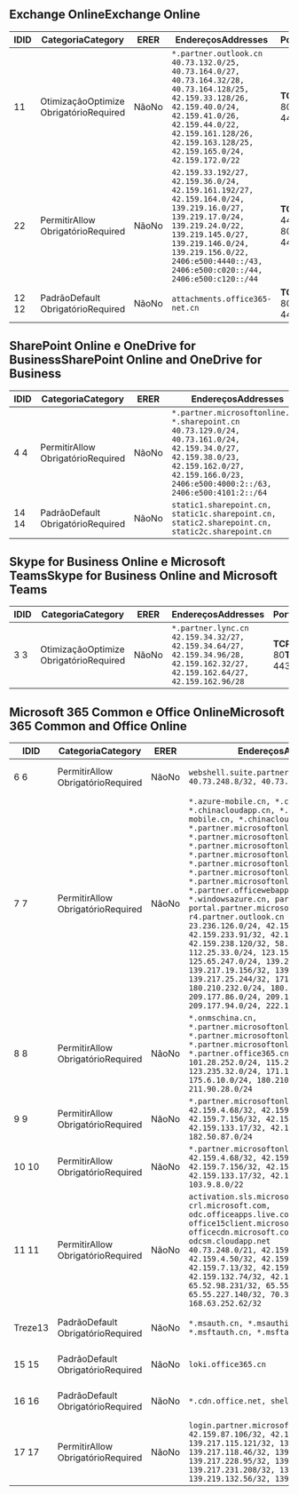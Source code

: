 <!--THIS FILE IS AUTOMATICALLY GENERATED. MANUAL CHANGES WILL BE OVERWRITTEN.-->
<!--Please contact the Office 365 Endpoints team with any questions.-->
<!--China endpoints version 2020062900-->
<!--File generated 2020-06-29 11:00:09.9188-->

## <a name="exchange-online"></a><span data-ttu-id="6afc4-101">Exchange Online</span><span class="sxs-lookup"><span data-stu-id="6afc4-101">Exchange Online</span></span>

<span data-ttu-id="6afc4-102">ID</span><span class="sxs-lookup"><span data-stu-id="6afc4-102">ID</span></span> | <span data-ttu-id="6afc4-103">Categoria</span><span class="sxs-lookup"><span data-stu-id="6afc4-103">Category</span></span> | <span data-ttu-id="6afc4-104">ER</span><span class="sxs-lookup"><span data-stu-id="6afc4-104">ER</span></span> | <span data-ttu-id="6afc4-105">Endereços</span><span class="sxs-lookup"><span data-stu-id="6afc4-105">Addresses</span></span> | <span data-ttu-id="6afc4-106">Portas</span><span class="sxs-lookup"><span data-stu-id="6afc4-106">Ports</span></span>
-- | -------------------- | -- | ---------------------------------------------------------------------------------------------------------------------------------------------------------------------------------------------------------------------------------------------- | ------------------------
<span data-ttu-id="6afc4-107">1</span><span class="sxs-lookup"><span data-stu-id="6afc4-107">1</span></span> | <span data-ttu-id="6afc4-108">Otimização</span><span class="sxs-lookup"><span data-stu-id="6afc4-108">Optimize</span></span><BR><span data-ttu-id="6afc4-109">Obrigatório</span><span class="sxs-lookup"><span data-stu-id="6afc4-109">Required</span></span> | <span data-ttu-id="6afc4-110">Não</span><span class="sxs-lookup"><span data-stu-id="6afc4-110">No</span></span> | `*.partner.outlook.cn`<BR>`40.73.132.0/25, 40.73.164.0/27, 40.73.164.32/28, 40.73.164.128/25, 42.159.33.128/26, 42.159.40.0/24, 42.159.41.0/26, 42.159.44.0/22, 42.159.161.128/26, 42.159.163.128/25, 42.159.165.0/24, 42.159.172.0/22` | <span data-ttu-id="6afc4-111">**TCP:** 443, 80</span><span class="sxs-lookup"><span data-stu-id="6afc4-111">**TCP:** 443, 80</span></span>
<span data-ttu-id="6afc4-112">2</span><span class="sxs-lookup"><span data-stu-id="6afc4-112">2</span></span> | <span data-ttu-id="6afc4-113">Permitir</span><span class="sxs-lookup"><span data-stu-id="6afc4-113">Allow</span></span><BR><span data-ttu-id="6afc4-114">Obrigatório</span><span class="sxs-lookup"><span data-stu-id="6afc4-114">Required</span></span> | <span data-ttu-id="6afc4-115">Não</span><span class="sxs-lookup"><span data-stu-id="6afc4-115">No</span></span> | `42.159.33.192/27, 42.159.36.0/24, 42.159.161.192/27, 42.159.164.0/24, 139.219.16.0/27, 139.219.17.0/24, 139.219.24.0/22, 139.219.145.0/27, 139.219.146.0/24, 139.219.156.0/22, 2406:e500:4440::/43, 2406:e500:c020::/44, 2406:e500:c120::/44` | <span data-ttu-id="6afc4-116">**TCP:** 25, 443, 53, 80</span><span class="sxs-lookup"><span data-stu-id="6afc4-116">**TCP:** 25, 443, 53, 80</span></span>
<span data-ttu-id="6afc4-117">12 </span><span class="sxs-lookup"><span data-stu-id="6afc4-117">12</span></span> | <span data-ttu-id="6afc4-118">Padrão</span><span class="sxs-lookup"><span data-stu-id="6afc4-118">Default</span></span><BR><span data-ttu-id="6afc4-119">Obrigatório</span><span class="sxs-lookup"><span data-stu-id="6afc4-119">Required</span></span> | <span data-ttu-id="6afc4-120">Não</span><span class="sxs-lookup"><span data-stu-id="6afc4-120">No</span></span> | `attachments.office365-net.cn` | <span data-ttu-id="6afc4-121">**TCP:** 443, 80</span><span class="sxs-lookup"><span data-stu-id="6afc4-121">**TCP:** 443, 80</span></span>

## <a name="sharepoint-online-and-onedrive-for-business"></a><span data-ttu-id="6afc4-122">SharePoint Online e OneDrive for Business</span><span class="sxs-lookup"><span data-stu-id="6afc4-122">SharePoint Online and OneDrive for Business</span></span>

<span data-ttu-id="6afc4-123">ID</span><span class="sxs-lookup"><span data-stu-id="6afc4-123">ID</span></span> | <span data-ttu-id="6afc4-124">Categoria</span><span class="sxs-lookup"><span data-stu-id="6afc4-124">Category</span></span> | <span data-ttu-id="6afc4-125">ER</span><span class="sxs-lookup"><span data-stu-id="6afc4-125">ER</span></span> | <span data-ttu-id="6afc4-126">Endereços</span><span class="sxs-lookup"><span data-stu-id="6afc4-126">Addresses</span></span> | <span data-ttu-id="6afc4-127">Portas</span><span class="sxs-lookup"><span data-stu-id="6afc4-127">Ports</span></span>
-- | ------------------- | -- | --------------------------------------------------------------------------------------------------------------------------------------------------------------------------------------------------- | ----------------
<span data-ttu-id="6afc4-128">4 </span><span class="sxs-lookup"><span data-stu-id="6afc4-128">4</span></span> | <span data-ttu-id="6afc4-129">Permitir</span><span class="sxs-lookup"><span data-stu-id="6afc4-129">Allow</span></span><BR><span data-ttu-id="6afc4-130">Obrigatório</span><span class="sxs-lookup"><span data-stu-id="6afc4-130">Required</span></span> | <span data-ttu-id="6afc4-131">Não</span><span class="sxs-lookup"><span data-stu-id="6afc4-131">No</span></span> | `*.partner.microsoftonline.cn, *.sharepoint.cn`<BR>`40.73.129.0/24, 40.73.161.0/24, 42.159.34.0/27, 42.159.38.0/23, 42.159.162.0/27, 42.159.166.0/23, 2406:e500:4000:2::/63, 2406:e500:4101:2::/64` | <span data-ttu-id="6afc4-132">**TCP:** 443, 80</span><span class="sxs-lookup"><span data-stu-id="6afc4-132">**TCP:** 443, 80</span></span>
<span data-ttu-id="6afc4-133">14 </span><span class="sxs-lookup"><span data-stu-id="6afc4-133">14</span></span> | <span data-ttu-id="6afc4-134">Padrão</span><span class="sxs-lookup"><span data-stu-id="6afc4-134">Default</span></span><BR><span data-ttu-id="6afc4-135">Obrigatório</span><span class="sxs-lookup"><span data-stu-id="6afc4-135">Required</span></span> | <span data-ttu-id="6afc4-136">Não</span><span class="sxs-lookup"><span data-stu-id="6afc4-136">No</span></span> | `static1.sharepoint.cn, static1c.sharepoint.cn, static2.sharepoint.cn, static2c.sharepoint.cn` | <span data-ttu-id="6afc4-137">**TCP:** 443, 80</span><span class="sxs-lookup"><span data-stu-id="6afc4-137">**TCP:** 443, 80</span></span>

## <a name="skype-for-business-online-and-microsoft-teams"></a><span data-ttu-id="6afc4-138">Skype for Business Online e Microsoft Teams</span><span class="sxs-lookup"><span data-stu-id="6afc4-138">Skype for Business Online and Microsoft Teams</span></span>

<span data-ttu-id="6afc4-139">ID</span><span class="sxs-lookup"><span data-stu-id="6afc4-139">ID</span></span> | <span data-ttu-id="6afc4-140">Categoria</span><span class="sxs-lookup"><span data-stu-id="6afc4-140">Category</span></span> | <span data-ttu-id="6afc4-141">ER</span><span class="sxs-lookup"><span data-stu-id="6afc4-141">ER</span></span> | <span data-ttu-id="6afc4-142">Endereços</span><span class="sxs-lookup"><span data-stu-id="6afc4-142">Addresses</span></span> | <span data-ttu-id="6afc4-143">Portas</span><span class="sxs-lookup"><span data-stu-id="6afc4-143">Ports</span></span>
-- | -------------------- | -- | -------------------------------------------------------------------------------------------------------------------------------- | ----------------
<span data-ttu-id="6afc4-144">3 </span><span class="sxs-lookup"><span data-stu-id="6afc4-144">3</span></span> | <span data-ttu-id="6afc4-145">Otimização</span><span class="sxs-lookup"><span data-stu-id="6afc4-145">Optimize</span></span><BR><span data-ttu-id="6afc4-146">Obrigatório</span><span class="sxs-lookup"><span data-stu-id="6afc4-146">Required</span></span> | <span data-ttu-id="6afc4-147">Não</span><span class="sxs-lookup"><span data-stu-id="6afc4-147">No</span></span> | `*.partner.lync.cn`<BR>`42.159.34.32/27, 42.159.34.64/27, 42.159.34.96/28, 42.159.162.32/27, 42.159.162.64/27, 42.159.162.96/28` | <span data-ttu-id="6afc4-148">**TCP:** 443, 80</span><span class="sxs-lookup"><span data-stu-id="6afc4-148">**TCP:** 443, 80</span></span>

## <a name="microsoft-365-common-and-office-online"></a><span data-ttu-id="6afc4-149">Microsoft 365 Common e Office Online</span><span class="sxs-lookup"><span data-stu-id="6afc4-149">Microsoft 365 Common and Office Online</span></span>

<span data-ttu-id="6afc4-150">ID</span><span class="sxs-lookup"><span data-stu-id="6afc4-150">ID</span></span> | <span data-ttu-id="6afc4-151">Categoria</span><span class="sxs-lookup"><span data-stu-id="6afc4-151">Category</span></span> | <span data-ttu-id="6afc4-152">ER</span><span class="sxs-lookup"><span data-stu-id="6afc4-152">ER</span></span> | <span data-ttu-id="6afc4-153">Endereços</span><span class="sxs-lookup"><span data-stu-id="6afc4-153">Addresses</span></span> | <span data-ttu-id="6afc4-154">Portas</span><span class="sxs-lookup"><span data-stu-id="6afc4-154">Ports</span></span>
-- | ------------------- | -- | ---------------------------------------------------------------------------------------------------------------------------------------------------------------------------------------------------------------------------------------------------------------------------------------------------------------------------------------------------------------------------------------------------------------------------------------------------------------------------------------------------------------------------------------------------------------------------------------------------------------------------------------------------------------------------------------------------------------------------------------------------------------------------------------------------------------------------------------------------------------------------- | ----------------
<span data-ttu-id="6afc4-155">6 </span><span class="sxs-lookup"><span data-stu-id="6afc4-155">6</span></span> | <span data-ttu-id="6afc4-156">Permitir</span><span class="sxs-lookup"><span data-stu-id="6afc4-156">Allow</span></span><BR><span data-ttu-id="6afc4-157">Obrigatório</span><span class="sxs-lookup"><span data-stu-id="6afc4-157">Required</span></span> | <span data-ttu-id="6afc4-158">Não</span><span class="sxs-lookup"><span data-stu-id="6afc4-158">No</span></span> | `webshell.suite.partner.microsoftonline.cn`<BR>`40.73.248.8/32, 40.73.252.10/32` | <span data-ttu-id="6afc4-159">**TCP:** 443, 80</span><span class="sxs-lookup"><span data-stu-id="6afc4-159">**TCP:** 443, 80</span></span>
<span data-ttu-id="6afc4-160">7 </span><span class="sxs-lookup"><span data-stu-id="6afc4-160">7</span></span> | <span data-ttu-id="6afc4-161">Permitir</span><span class="sxs-lookup"><span data-stu-id="6afc4-161">Allow</span></span><BR><span data-ttu-id="6afc4-162">Obrigatório</span><span class="sxs-lookup"><span data-stu-id="6afc4-162">Required</span></span> | <span data-ttu-id="6afc4-163">Não</span><span class="sxs-lookup"><span data-stu-id="6afc4-163">No</span></span> | `*.azure-mobile.cn, *.chinacloudapi.cn, *.chinacloudapp.cn, *.chinacloud-mobile.cn, *.chinacloudsites.cn, *.partner.microsoftonline-m.cn, *.partner.microsoftonline-m.net.cn, *.partner.microsoftonline-m-i.cn, *.partner.microsoftonline-m-i.net.cn, *.partner.microsoftonline-p.net.cn, *.partner.microsoftonline-p-i.cn, *.partner.microsoftonline-p-i.net.cn, *.partner.officewebapps.cn, *.windowsazure.cn, partner.outlook.cn, portal.partner.microsoftonline.cdnsvc.com, r4.partner.outlook.cn`<BR>`23.236.126.0/24, 42.159.224.122/32, 42.159.233.91/32, 42.159.237.146/32, 42.159.238.120/32, 58.68.168.0/24, 112.25.33.0/24, 123.150.49.0/24, 125.65.247.0/24, 139.217.17.219/32, 139.217.19.156/32, 139.217.21.3/32, 139.217.25.244/32, 171.107.84.0/24, 180.210.232.0/24, 180.210.234.0/24, 209.177.86.0/24, 209.177.90.0/24, 209.177.94.0/24, 222.161.226.0/24` | <span data-ttu-id="6afc4-164">**TCP:** 443, 80</span><span class="sxs-lookup"><span data-stu-id="6afc4-164">**TCP:** 443, 80</span></span>
<span data-ttu-id="6afc4-165">8 </span><span class="sxs-lookup"><span data-stu-id="6afc4-165">8</span></span> | <span data-ttu-id="6afc4-166">Permitir</span><span class="sxs-lookup"><span data-stu-id="6afc4-166">Allow</span></span><BR><span data-ttu-id="6afc4-167">Obrigatório</span><span class="sxs-lookup"><span data-stu-id="6afc4-167">Required</span></span> | <span data-ttu-id="6afc4-168">Não</span><span class="sxs-lookup"><span data-stu-id="6afc4-168">No</span></span> | `*.onmschina.cn, *.partner.microsoftonline.net.cn, *.partner.microsoftonline-i.cn, *.partner.microsoftonline-i.net.cn, *.partner.office365.cn`<BR>`101.28.252.0/24, 115.231.150.0/24, 123.235.32.0/24, 171.111.154.0/24, 175.6.10.0/24, 180.210.229.0/24, 211.90.28.0/24` | <span data-ttu-id="6afc4-169">**TCP:** 443, 80</span><span class="sxs-lookup"><span data-stu-id="6afc4-169">**TCP:** 443, 80</span></span>
<span data-ttu-id="6afc4-170">9 </span><span class="sxs-lookup"><span data-stu-id="6afc4-170">9</span></span> | <span data-ttu-id="6afc4-171">Permitir</span><span class="sxs-lookup"><span data-stu-id="6afc4-171">Allow</span></span><BR><span data-ttu-id="6afc4-172">Obrigatório</span><span class="sxs-lookup"><span data-stu-id="6afc4-172">Required</span></span> | <span data-ttu-id="6afc4-173">Não</span><span class="sxs-lookup"><span data-stu-id="6afc4-173">No</span></span> | `*.partner.microsoftonline-p.cn`<BR>`42.159.4.68/32, 42.159.4.200/32, 42.159.7.156/32, 42.159.132.138/32, 42.159.133.17/32, 42.159.135.78/32, 182.50.87.0/24` | <span data-ttu-id="6afc4-174">**TCP:** 443, 80</span><span class="sxs-lookup"><span data-stu-id="6afc4-174">**TCP:** 443, 80</span></span>
<span data-ttu-id="6afc4-175">10 </span><span class="sxs-lookup"><span data-stu-id="6afc4-175">10</span></span> | <span data-ttu-id="6afc4-176">Permitir</span><span class="sxs-lookup"><span data-stu-id="6afc4-176">Allow</span></span><BR><span data-ttu-id="6afc4-177">Obrigatório</span><span class="sxs-lookup"><span data-stu-id="6afc4-177">Required</span></span> | <span data-ttu-id="6afc4-178">Não</span><span class="sxs-lookup"><span data-stu-id="6afc4-178">No</span></span> | `*.partner.microsoftonline.cn`<BR>`42.159.4.68/32, 42.159.4.200/32, 42.159.7.156/32, 42.159.132.138/32, 42.159.133.17/32, 42.159.135.78/32, 103.9.8.0/22` | <span data-ttu-id="6afc4-179">**TCP:** 443, 80</span><span class="sxs-lookup"><span data-stu-id="6afc4-179">**TCP:** 443, 80</span></span>
<span data-ttu-id="6afc4-180">11 </span><span class="sxs-lookup"><span data-stu-id="6afc4-180">11</span></span> | <span data-ttu-id="6afc4-181">Permitir</span><span class="sxs-lookup"><span data-stu-id="6afc4-181">Allow</span></span><BR><span data-ttu-id="6afc4-182">Obrigatório</span><span class="sxs-lookup"><span data-stu-id="6afc4-182">Required</span></span> | <span data-ttu-id="6afc4-183">Não</span><span class="sxs-lookup"><span data-stu-id="6afc4-183">No</span></span> | `activation.sls.microsoft.com, crl.microsoft.com, odc.officeapps.live.com, office15client.microsoft.com, officecdn.microsoft.com, osiprod-scus01-odcsm.cloudapp.net`<BR>`40.73.248.0/21, 42.159.4.45/32, 42.159.4.50/32, 42.159.4.225/32, 42.159.7.13/32, 42.159.132.73/32, 42.159.132.74/32, 42.159.132.75/32, 65.52.98.231/32, 65.55.69.140/32, 65.55.227.140/32, 70.37.81.47/32, 168.63.252.62/32` | <span data-ttu-id="6afc4-184">**TCP:** 443, 80</span><span class="sxs-lookup"><span data-stu-id="6afc4-184">**TCP:** 443, 80</span></span>
<span data-ttu-id="6afc4-185">Treze</span><span class="sxs-lookup"><span data-stu-id="6afc4-185">13</span></span> | <span data-ttu-id="6afc4-186">Padrão</span><span class="sxs-lookup"><span data-stu-id="6afc4-186">Default</span></span><BR><span data-ttu-id="6afc4-187">Obrigatório</span><span class="sxs-lookup"><span data-stu-id="6afc4-187">Required</span></span> | <span data-ttu-id="6afc4-188">Não</span><span class="sxs-lookup"><span data-stu-id="6afc4-188">No</span></span> | `*.msauth.cn, *.msauthimages.cn, *.msftauth.cn, *.msftauthimages.cn` | <span data-ttu-id="6afc4-189">**TCP:** 443, 80</span><span class="sxs-lookup"><span data-stu-id="6afc4-189">**TCP:** 443, 80</span></span>
<span data-ttu-id="6afc4-190">15 </span><span class="sxs-lookup"><span data-stu-id="6afc4-190">15</span></span> | <span data-ttu-id="6afc4-191">Padrão</span><span class="sxs-lookup"><span data-stu-id="6afc4-191">Default</span></span><BR><span data-ttu-id="6afc4-192">Obrigatório</span><span class="sxs-lookup"><span data-stu-id="6afc4-192">Required</span></span> | <span data-ttu-id="6afc4-193">Não</span><span class="sxs-lookup"><span data-stu-id="6afc4-193">No</span></span> | `loki.office365.cn` | <span data-ttu-id="6afc4-194">**TCP:** 443</span><span class="sxs-lookup"><span data-stu-id="6afc4-194">**TCP:** 443</span></span>
<span data-ttu-id="6afc4-195">16 </span><span class="sxs-lookup"><span data-stu-id="6afc4-195">16</span></span> | <span data-ttu-id="6afc4-196">Padrão</span><span class="sxs-lookup"><span data-stu-id="6afc4-196">Default</span></span><BR><span data-ttu-id="6afc4-197">Obrigatório</span><span class="sxs-lookup"><span data-stu-id="6afc4-197">Required</span></span> | <span data-ttu-id="6afc4-198">Não</span><span class="sxs-lookup"><span data-stu-id="6afc4-198">No</span></span> | `*.cdn.office.net, shellprod.msocdn.com` | <span data-ttu-id="6afc4-199">**TCP:** 443</span><span class="sxs-lookup"><span data-stu-id="6afc4-199">**TCP:** 443</span></span>
<span data-ttu-id="6afc4-200">17 </span><span class="sxs-lookup"><span data-stu-id="6afc4-200">17</span></span> | <span data-ttu-id="6afc4-201">Permitir</span><span class="sxs-lookup"><span data-stu-id="6afc4-201">Allow</span></span><BR><span data-ttu-id="6afc4-202">Obrigatório</span><span class="sxs-lookup"><span data-stu-id="6afc4-202">Required</span></span> | <span data-ttu-id="6afc4-203">Não</span><span class="sxs-lookup"><span data-stu-id="6afc4-203">No</span></span> | `login.partner.microsoftonline.cn`<BR>`42.159.87.106/32, 42.159.92.96/32, 139.217.115.121/32, 139.217.118.25/32, 139.217.118.46/32, 139.217.118.54/32, 139.217.228.95/32, 139.217.231.198/32, 139.217.231.208/32, 139.217.231.219/32, 139.219.132.56/32, 139.219.133.182/32` | <span data-ttu-id="6afc4-204">**TCP:** 443, 80</span><span class="sxs-lookup"><span data-stu-id="6afc4-204">**TCP:** 443, 80</span></span>
